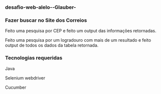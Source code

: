 ### desafio-web-alelo--Glauber-

### Fazer buscar no Site dos Correios

Feito uma pesquisa por CEP e feito um output das informações retornadas.

Feito uma pesquisa por um logradouro com mais de um resultado e feito output de todos os dados da tabela retornada.

### Tecnologias requeridas

Java

Selenium webdriver

Cucumber
